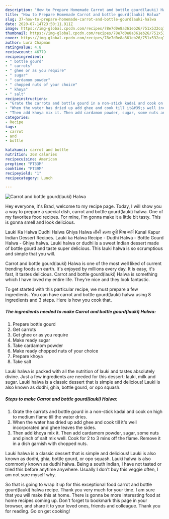 ```yaml
---
description: "How to Prepare Homemade Carrot and bottle gourd(lauki) Halwa"
title: "How to Prepare Homemade Carrot and bottle gourd(lauki) Halwa"
slug: 37-how-to-prepare-homemade-carrot-and-bottle-gourdlauki-halwa
date: 2020-07-14T23:50:11.911Z
image: https://img-global.cpcdn.com/recipes/78e7d0e8a361eb26/751x532cq70/carrot-and-bottle-gourdlauki-halwa-recipe-main-photo.jpg
thumbnail: https://img-global.cpcdn.com/recipes/78e7d0e8a361eb26/751x532cq70/carrot-and-bottle-gourdlauki-halwa-recipe-main-photo.jpg
cover: https://img-global.cpcdn.com/recipes/78e7d0e8a361eb26/751x532cq70/carrot-and-bottle-gourdlauki-halwa-recipe-main-photo.jpg
author: Lura Chapman
ratingvalue: 4.8
reviewcount: 46779
recipeingredient:
- " bottle gourd"
- " carrots"
- " ghee or as you require"
- " sugar"
- " cardamom powder"
- " chopped nuts of your choice"
- " khoya"
- " salt"
recipeinstructions:
- "Grate the carrots and bottle gourd in a non-stick kadai and cook on high to medium flame till the water dries."
- "When the water has dried up add ghee and cook till it&#39;s well incorporated and ghee leaves the sides."
- "Then add khoya mix it. Then add cardamom powder, sugar, some nuts and pinch of salt mix well. Cook for 2 to 3 mins off the flame. Remove it in a dish garnish with chopped nuts."
categories:
- Recipe
tags:
- carrot
- and
- bottle

katakunci: carrot and bottle 
nutrition: 268 calories
recipecuisine: American
preptime: "PT33M"
cooktime: "PT39M"
recipeyield: "1"
recipecategory: Lunch

---
```



![Carrot and bottle gourd(lauki) Halwa](https://img-global.cpcdn.com/recipes/78e7d0e8a361eb26/751x532cq70/carrot-and-bottle-gourdlauki-halwa-recipe-main-photo.jpg)

Hey everyone, it's Brad, welcome to my recipe page. Today, I will show you a way to prepare a special dish, carrot and bottle gourd(lauki) halwa. One of my favorites food recipes. For mine, I'm gonna make it a little bit tasty. This is gonna smell and look delicious.

Lauki Ka Halwa Dudhi Halwa Ghiya Halwa लौकी हलवा दूधी घिया बर्फ़ी Kunal Kapur Indian Dessert Recipes. Lauki ka Halwa Recipe - Dudhi Halwa - Bottle Gourd Halwa - Ghiya halwa. Lauki halwa or dudhi is a sweet Indian dessert made of bottle gourd and taste super delicious. This lauki halwa is so scrumptious and simple that you will.

Carrot and bottle gourd(lauki) Halwa is one of the most well liked of current trending foods on earth. It's enjoyed by millions every day. It is easy, it's fast, it tastes delicious. Carrot and bottle gourd(lauki) Halwa is something which I have loved my entire life. They're nice and they look fantastic.


To get started with this particular recipe, we must prepare a few ingredients. You can have carrot and bottle gourd(lauki) halwa using 8 ingredients and 3 steps. Here is how you cook that.

<!--inarticleads1-->

##### The ingredients needed to make Carrot and bottle gourd(lauki) Halwa:

1. Prepare  bottle gourd
1. Get  carrots
1. Get  ghee or as you require
1. Make ready  sugar
1. Take  cardamom powder
1. Make ready  chopped nuts of your choice
1. Prepare  khoya
1. Take  salt


Lauki halwa is packed with all the nutrition of lauki and tastes absolutely divine. Just a few ingredients are needed for this dessert: lauki, milk and sugar. Lauki halwa is a classic dessert that is simple and delicious! Lauki is also known as dodhi, ghia, bottle gourd, or opo squash. 

<!--inarticleads2-->

##### Steps to make Carrot and bottle gourd(lauki) Halwa:

1. Grate the carrots and bottle gourd in a non-stick kadai and cook on high to medium flame till the water dries.
1. When the water has dried up add ghee and cook till it&#39;s well incorporated and ghee leaves the sides.
1. Then add khoya mix it. Then add cardamom powder, sugar, some nuts and pinch of salt mix well. Cook for 2 to 3 mins off the flame. Remove it in a dish garnish with chopped nuts.


Lauki halwa is a classic dessert that is simple and delicious! Lauki is also known as dodhi, ghia, bottle gourd, or opo squash. Lauki halwa is also commonly known as dudhi halwa. Being a south Indian, I have not tasted or tried this before anytime anywhere. Usually I don&#39;t buy this veggie often, I am not sure myself why. 

So that is going to wrap it up for this exceptional food carrot and bottle gourd(lauki) halwa recipe. Thank you very much for your time. I am sure that you will make this at home. There is gonna be more interesting food at home recipes coming up. Don't forget to bookmark this page in your browser, and share it to your loved ones, friends and colleague. Thank you for reading. Go on get cooking!
